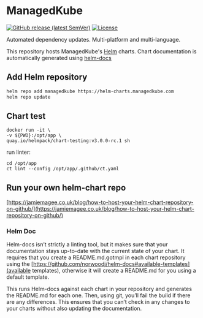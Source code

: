 # ManagedKube

[![GitHub release (latest SemVer)](https://img.shields.io/github/v/release/managedkube/helm-charts?style=for-the-badge)](https://github.com/managedkube/helm-charts/releases/latest)
[![License](https://img.shields.io/github/license/managedkube/helm-charts?style=for-the-badge)](https://opensource.org/licenses/AGPL-3.0)

Automated dependency updates. Multi-platform and multi-language.

This repository hosts ManagedKube's [Helm](https://helm.sh) charts. Chart documentation is automatically generated using [helm-docs](https://github.com/norwoodj/helm-docs)

## Add Helm repository

```bash
helm repo add managedkube https://helm-charts.managedkube.com
helm repo update
```
## Chart test
```
docker run -it \
-v ${PWD}:/opt/app \
quay.io/helmpack/chart-testing:v3.0.0-rc.1 sh
```

run linter:
```
cd /opt/app
ct lint --config /opt/app/.github/ct.yaml
```

## Run your own helm-chart repo

[https://jamiemagee.co.uk/blog/how-to-host-your-helm-chart-repository-on-github/](https://jamiemagee.co.uk/blog/how-to-host-your-helm-chart-repository-on-github/)

### Helm Doc
Helm-docs isn’t strictly a linting tool, but it makes sure that your documentation stays up-to-date with the current state of your chart. It requires that you create a README.md.gotmpl in each chart repository using the [https://github.com/norwoodj/helm-docs#available-templates](available templates), otherwise it will create a README.md for you using a default template.

This runs Helm-docs against each chart in your repository and generates the README.md for each one. Then, using git, you’ll fail the build if there are any differences. This ensures that you can’t check in any changes to your charts without also updating the documentation.
